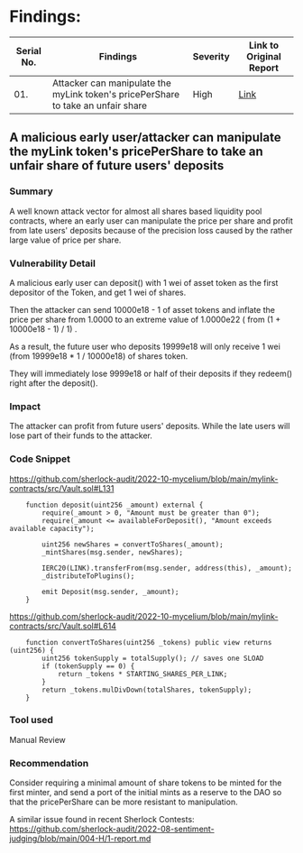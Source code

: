 # Findings:
| Serial No. | Findings | Severity | Link to Original Report |
|-|-|-|-|
01. | Attacker can manipulate the myLink token's pricePerShare to take an unfair share | High | [Link](https://github.com/sherlock-audit/2022-10-mycelium-judging/blob/7babd1863dd7a557c128161957073f54f72e1370/001-H/117.md)


## A malicious early user/attacker can manipulate the myLink token's pricePerShare to take an unfair share of future users' deposits

### Summary
A well known attack vector for almost all shares based liquidity pool contracts, where an early user can manipulate the price per share and profit from late users' deposits because of the precision loss caused by the rather large value of price per share.

### Vulnerability Detail
A malicious early user can deposit() with 1 wei of asset token as the first depositor of the Token, and get 1 wei of shares.

Then the attacker can send 10000e18 - 1 of asset tokens and inflate the price per share from 1.0000 to an extreme value of 1.0000e22 ( from (1 + 10000e18 - 1) / 1) .

As a result, the future user who deposits 19999e18 will only receive 1 wei (from 19999e18 * 1 / 10000e18) of shares token.

They will immediately lose 9999e18 or half of their deposits if they redeem() right after the deposit().


### Impact
The attacker can profit from future users' deposits. While the late users will lose part of their funds to the attacker.

### Code Snippet
https://github.com/sherlock-audit/2022-10-mycelium/blob/main/mylink-contracts/src/Vault.sol#L131
```solidity
    function deposit(uint256 _amount) external {
        require(_amount > 0, "Amount must be greater than 0");
        require(_amount <= availableForDeposit(), "Amount exceeds available capacity");

        uint256 newShares = convertToShares(_amount);
        _mintShares(msg.sender, newShares);

        IERC20(LINK).transferFrom(msg.sender, address(this), _amount);
        _distributeToPlugins();

        emit Deposit(msg.sender, _amount);
    }
```
https://github.com/sherlock-audit/2022-10-mycelium/blob/main/mylink-contracts/src/Vault.sol#L614
```solidity
    function convertToShares(uint256 _tokens) public view returns (uint256) {
        uint256 tokenSupply = totalSupply(); // saves one SLOAD
        if (tokenSupply == 0) {
            return _tokens * STARTING_SHARES_PER_LINK;
        }
        return _tokens.mulDivDown(totalShares, tokenSupply);
    }
```

### Tool used
Manual Review

### Recommendation
Consider requiring a minimal amount of share tokens to be minted for the first minter, and send a port of the initial mints as a reserve to the DAO so that the pricePerShare can be more resistant to manipulation.

A similar issue found in recent Sherlock Contests:
https://github.com/sherlock-audit/2022-08-sentiment-judging/blob/main/004-H/1-report.md